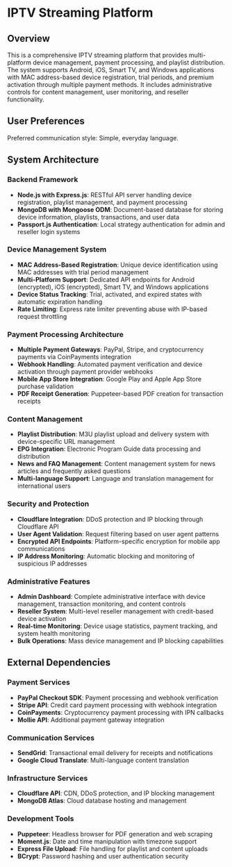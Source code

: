 # IPTV Streaming Platform

## Overview

This is a comprehensive IPTV streaming platform that provides multi-platform device management, payment processing, and playlist distribution. The system supports Android, iOS, Smart TV, and Windows applications with MAC address-based device registration, trial periods, and premium activation through multiple payment methods. It includes administrative controls for content management, user monitoring, and reseller functionality.

## User Preferences

Preferred communication style: Simple, everyday language.

## System Architecture

### Backend Framework
- **Node.js with Express.js**: RESTful API server handling device registration, playlist management, and payment processing
- **MongoDB with Mongoose ODM**: Document-based database for storing device information, playlists, transactions, and user data
- **Passport.js Authentication**: Local strategy authentication for admin and reseller login systems

### Device Management System
- **MAC Address-Based Registration**: Unique device identification using MAC addresses with trial period management
- **Multi-Platform Support**: Dedicated API endpoints for Android (encrypted), iOS (encrypted), Smart TV, and Windows applications
- **Device Status Tracking**: Trial, activated, and expired states with automatic expiration handling
- **Rate Limiting**: Express rate limiter preventing abuse with IP-based request throttling

### Payment Processing Architecture
- **Multiple Payment Gateways**: PayPal, Stripe, and cryptocurrency payments via CoinPayments integration
- **Webhook Handling**: Automated payment verification and device activation through payment provider webhooks
- **Mobile App Store Integration**: Google Play and Apple App Store purchase validation
- **PDF Receipt Generation**: Puppeteer-based PDF creation for transaction receipts

### Content Management
- **Playlist Distribution**: M3U playlist upload and delivery system with device-specific URL management
- **EPG Integration**: Electronic Program Guide data processing and distribution
- **News and FAQ Management**: Content management system for news articles and frequently asked questions
- **Multi-language Support**: Language and translation management for international users

### Security and Protection
- **Cloudflare Integration**: DDoS protection and IP blocking through Cloudflare API
- **User Agent Validation**: Request filtering based on user agent patterns
- **Encrypted API Endpoints**: Platform-specific encryption for mobile app communications
- **IP Address Monitoring**: Automatic blocking and monitoring of suspicious IP addresses

### Administrative Features
- **Admin Dashboard**: Complete administrative interface with device management, transaction monitoring, and content controls
- **Reseller System**: Multi-level reseller management with credit-based device activation
- **Real-time Monitoring**: Device usage statistics, payment tracking, and system health monitoring
- **Bulk Operations**: Mass device management and IP blocking capabilities

## External Dependencies

### Payment Services
- **PayPal Checkout SDK**: Payment processing and webhook verification
- **Stripe API**: Credit card payment processing with webhook integration
- **CoinPayments**: Cryptocurrency payment processing with IPN callbacks
- **Mollie API**: Additional payment gateway integration

### Communication Services
- **SendGrid**: Transactional email delivery for receipts and notifications
- **Google Cloud Translate**: Multi-language content translation

### Infrastructure Services
- **Cloudflare API**: CDN, DDoS protection, and IP blocking management
- **MongoDB Atlas**: Cloud database hosting and management

### Development Tools
- **Puppeteer**: Headless browser for PDF generation and web scraping
- **Moment.js**: Date and time manipulation with timezone support
- **Express File Upload**: File handling for playlist and content uploads
- **BCrypt**: Password hashing and user authentication security